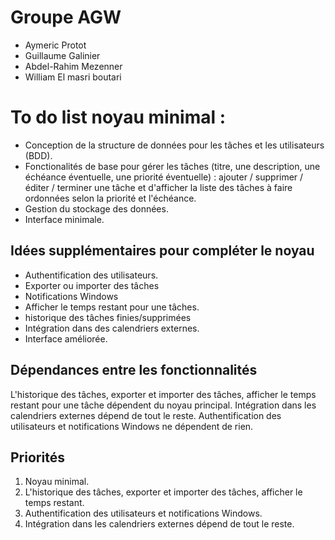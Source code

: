 ﻿# Groupe AGW
- Aymeric Protot
- Guillaume Galinier
- Abdel-Rahim Mezenner
- William El masri boutari 

# To do list noyau minimal :

- Conception de la structure de données pour les tâches et les utilisateurs (BDD).
- Fonctionalités de base pour gérer les tâches (titre, une description, une échéance éventuelle, une priorité éventuelle) : ajouter / supprimer / éditer / terminer une tâche et d'afficher la liste des tâches à faire ordonnées selon la priorité et l'échéance.
- Gestion du stockage des données.
- Interface minimale.


## Idées supplémentaires pour compléter le noyau

- Authentification des utilisateurs.
- Exporter ou importer des tâches 
- Notifications Windows
- Afficher le temps restant pour une tâches.
- historique des tâches finies/supprimées
- Intégration dans des calendriers externes.
- Interface améliorée.

## Dépendances entre les fonctionnalités
L'historique des tâches, exporter et importer des tâches, afficher le temps restant pour une tâche dépendent du noyau principal.
Intégration dans les calendriers externes dépend de tout le reste.
Authentification des utilisateurs et notifications Windows ne dépendent de rien.  

## Priorités
1. Noyau minimal.
2. L'historique des tâches, exporter et importer des tâches, afficher le temps restant.
3. Authentification des utilisateurs et notifications Windows.
4. Intégration dans les calendriers externes dépend de tout le reste.


